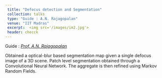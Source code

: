```yaml
---
 title: "Defocus detection and Segmentation"
 collection: talks
 type: "Guide : A.N. Rajagopalan"
 venue: "IIT Madras"
 excerpt:  <img src='/images/im2.jpg'> 
 header: checck
---
```



Guide : [*Prof. A.N. Rajagopalan*](http://www.ee.iitm.ac.in/ipcvlab/faculty)

Obtained a optical-blur based segmentation map given a single defocus image of a 3D scene. Patch level segmentation obtained through a Convolutional Neural Network. The aggregate is then refined using Markov Random Fields. 
